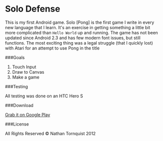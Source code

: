 Solo Defense
==========

This is my first Android game.  Solo [Pong] is the first game I write in every new language that I learn.  It's an exercise in getting something a little bit more complicated than `Hello World` up and running.  The game has not been updated since Android 2.3 and has  few modern font issues, but still functions.  The most exciting thing was a legal struggle (that I quickly lost) with Atari for an attempt to use Pong in the title


###Goals

1. Touch Input
2. Draw to Canvas
3. Make a game

###Testing

All testing was done on an HTC Hero S

###Download

[Grab it on Google Play](https://play.google.com/store/apps/details?id=com.petronicarts.solo-defense)

###License

All Rights Reserved &copy; Nathan Tornquist 2012
